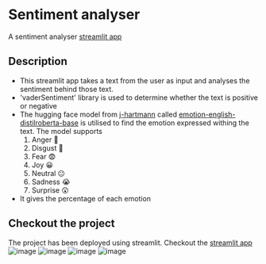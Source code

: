 # Sentiment analyser
A sentiment analyser [streamlit app](https://sanyam-sentiment-analysis.streamlit.app/)
## Description
- This streamlit app takes a text from the user as input and analyses the sentiment behind those text.
- 'vaderSentiment‎' library is used to determine whether the text is positive or negative
- The hugging face model from [j-hartmann](https://huggingface.co/j-hartmann) called [emotion-english-distilroberta-base](https://huggingface.co/j-hartmann/emotion-english-distilroberta-base) is utilised to find the emotion expressed withing the text. The model supports
  1. Anger 🤬
  2. Disgust 🤢
  3. Fear 😨
  4. Joy 😀
  5. Neutral 😐
  6. Sadness 😭
  7. Surprise 😲
- It gives the percentage of each emotion
## Checkout the project
The project has been deployed using streamlit. Checkout the [streamlit app](https://sanyam-sentiment-analysis.streamlit.app/)
![image](https://github.com/sanyamjain0315/Sentiment-analyser/assets/111227515/98ade756-cb37-4f5a-a958-4480596d1f89)
![image](https://github.com/sanyamjain0315/Sentiment-analyser/assets/111227515/77ef4da9-4b58-48de-9b4e-505bbf179949)
![image](https://github.com/sanyamjain0315/Sentiment-analyser/assets/111227515/d44eaaad-ad0c-42b2-9d03-b1fc8172ac92)
![image](https://github.com/sanyamjain0315/Sentiment-analyser/assets/111227515/50e70edf-6d55-468b-bee4-5dda656107a3)
